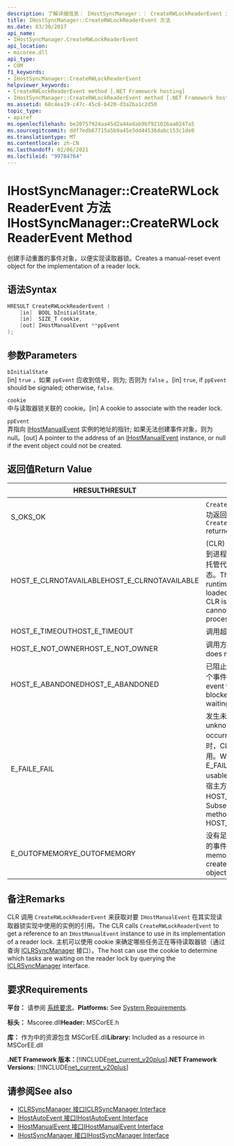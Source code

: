 ```yaml
---
description: 了解详细信息： IHostSyncManager：： CreateRWLockReaderEvent 方法
title: IHostSyncManager::CreateRWLockReaderEvent 方法
ms.date: 03/30/2017
api_name:
- IHostSyncManager.CreateRWLockReaderEvent
api_location:
- mscoree.dll
api_type:
- COM
f1_keywords:
- IHostSyncManager::CreateRWLockReaderEvent
helpviewer_keywords:
- CreateRWLockReaderEvent method [.NET Framework hosting]
- IHostSyncManager::CreateRWLockReaderEvent method [.NET Framework hosting]
ms.assetid: 68c4ea19-c47c-45c6-b420-d3a2ba1c2d50
topic_type:
- apiref
ms.openlocfilehash: be20757924aa45d2a44edab9bf921026aa0247a5
ms.sourcegitcommit: ddf7edb67715a5b9a45e3dd44536dabc153c1de0
ms.translationtype: MT
ms.contentlocale: zh-CN
ms.lasthandoff: 02/06/2021
ms.locfileid: "99784764"
---
```

# <a name="ihostsyncmanagercreaterwlockreaderevent-method"></a><span data-ttu-id="17675-103">IHostSyncManager::CreateRWLockReaderEvent 方法</span><span class="sxs-lookup"><span data-stu-id="17675-103">IHostSyncManager::CreateRWLockReaderEvent Method</span></span>

<span data-ttu-id="17675-104">创建手动重置的事件对象，以便实现读取器锁。</span><span class="sxs-lookup"><span data-stu-id="17675-104">Creates a manual-reset event object for the implementation of a reader lock.</span></span>  
  
## <a name="syntax"></a><span data-ttu-id="17675-105">语法</span><span class="sxs-lookup"><span data-stu-id="17675-105">Syntax</span></span>  
  
```cpp  
HRESULT CreateRWLockReaderEvent (  
    [in]  BOOL bInitialState,  
    [in]  SIZE_T cookie,  
    [out] IHostManualEvent **ppEvent  
);  
```  
  
## <a name="parameters"></a><span data-ttu-id="17675-106">参数</span><span class="sxs-lookup"><span data-stu-id="17675-106">Parameters</span></span>  

 `bInitialState`  
 <span data-ttu-id="17675-107">[in] `true` ，如果 `ppEvent` 应收到信号，则为; 否则为 `false` 。</span><span class="sxs-lookup"><span data-stu-id="17675-107">[in] `true`, if `ppEvent` should be signaled; otherwise, `false`.</span></span>  
  
 `cookie`  
 <span data-ttu-id="17675-108">中与读取器锁关联的 cookie。</span><span class="sxs-lookup"><span data-stu-id="17675-108">[in] A cookie to associate with the reader lock.</span></span>  
  
 `ppEvent`  
 <span data-ttu-id="17675-109">弄指向 [IHostManualEvent](ihostmanualevent-interface.md) 实例的地址的指针; 如果无法创建事件对象，则为 null。</span><span class="sxs-lookup"><span data-stu-id="17675-109">[out] A pointer to the address of an [IHostManualEvent](ihostmanualevent-interface.md) instance, or null if the event object could not be created.</span></span>  
  
## <a name="return-value"></a><span data-ttu-id="17675-110">返回值</span><span class="sxs-lookup"><span data-stu-id="17675-110">Return Value</span></span>  
  
|<span data-ttu-id="17675-111">HRESULT</span><span class="sxs-lookup"><span data-stu-id="17675-111">HRESULT</span></span>|<span data-ttu-id="17675-112">说明</span><span class="sxs-lookup"><span data-stu-id="17675-112">Description</span></span>|  
|-------------|-----------------|  
|<span data-ttu-id="17675-113">S_OK</span><span class="sxs-lookup"><span data-stu-id="17675-113">S_OK</span></span>|<span data-ttu-id="17675-114">`CreateRWLockReaderEvent` 已成功返回。</span><span class="sxs-lookup"><span data-stu-id="17675-114">`CreateRWLockReaderEvent` returned successfully.</span></span>|  
|<span data-ttu-id="17675-115">HOST_E_CLRNOTAVAILABLE</span><span class="sxs-lookup"><span data-stu-id="17675-115">HOST_E_CLRNOTAVAILABLE</span></span>|<span data-ttu-id="17675-116"> (CLR) 的公共语言运行时未加载到进程中，或 CLR 处于无法运行托管代码或成功处理调用的状态。</span><span class="sxs-lookup"><span data-stu-id="17675-116">The common language runtime (CLR) has not been loaded into a process, or the CLR is in a state in which it cannot run managed code or process the call successfully.</span></span>|  
|<span data-ttu-id="17675-117">HOST_E_TIMEOUT</span><span class="sxs-lookup"><span data-stu-id="17675-117">HOST_E_TIMEOUT</span></span>|<span data-ttu-id="17675-118">调用超时。</span><span class="sxs-lookup"><span data-stu-id="17675-118">The call timed out.</span></span>|  
|<span data-ttu-id="17675-119">HOST_E_NOT_OWNER</span><span class="sxs-lookup"><span data-stu-id="17675-119">HOST_E_NOT_OWNER</span></span>|<span data-ttu-id="17675-120">调用方不拥有该锁。</span><span class="sxs-lookup"><span data-stu-id="17675-120">The caller does not own the lock.</span></span>|  
|<span data-ttu-id="17675-121">HOST_E_ABANDONED</span><span class="sxs-lookup"><span data-stu-id="17675-121">HOST_E_ABANDONED</span></span>|<span data-ttu-id="17675-122">已阻止的线程或纤程正在等待某个事件时，该事件被取消。</span><span class="sxs-lookup"><span data-stu-id="17675-122">An event was canceled while a blocked thread or fiber was waiting on it.</span></span>|  
|<span data-ttu-id="17675-123">E_FAIL</span><span class="sxs-lookup"><span data-stu-id="17675-123">E_FAIL</span></span>|<span data-ttu-id="17675-124">发生未知的灾难性故障。</span><span class="sxs-lookup"><span data-stu-id="17675-124">An unknown catastrophic failure occurred.</span></span> <span data-ttu-id="17675-125">当方法返回 E_FAIL 时，CLR 在该进程内将不再可用。</span><span class="sxs-lookup"><span data-stu-id="17675-125">When a method returns E_FAIL, the CLR is no longer usable within the process.</span></span> <span data-ttu-id="17675-126">对宿主方法的后续调用会返回 HOST_E_CLRNOTAVAILABLE。</span><span class="sxs-lookup"><span data-stu-id="17675-126">Subsequent calls to hosting methods return HOST_E_CLRNOTAVAILABLE.</span></span>|  
|<span data-ttu-id="17675-127">E_OUTOFMEMORY</span><span class="sxs-lookup"><span data-stu-id="17675-127">E_OUTOFMEMORY</span></span>|<span data-ttu-id="17675-128">没有足够的内存可用于创建请求的事件对象。</span><span class="sxs-lookup"><span data-stu-id="17675-128">Not enough memory was available to create the requested event object.</span></span>|  
  
## <a name="remarks"></a><span data-ttu-id="17675-129">备注</span><span class="sxs-lookup"><span data-stu-id="17675-129">Remarks</span></span>  

 <span data-ttu-id="17675-130">CLR 调用 `CreateRWLockReaderEvent` 来获取对要 `IHostManualEvent` 在其实现读取器锁实现中使用的实例的引用。</span><span class="sxs-lookup"><span data-stu-id="17675-130">The CLR calls `CreateRWLockReaderEvent` to get a reference to an `IHostManualEvent` instance to use in its implementation of a reader lock.</span></span> <span data-ttu-id="17675-131">主机可以使用 cookie 来确定哪些任务正在等待读取器锁（通过查询 [ICLRSyncManager](iclrsyncmanager-interface.md) 接口）。</span><span class="sxs-lookup"><span data-stu-id="17675-131">The host can use the cookie to determine which tasks are waiting on the reader lock by querying the [ICLRSyncManager](iclrsyncmanager-interface.md) interface.</span></span>  
  
## <a name="requirements"></a><span data-ttu-id="17675-132">要求</span><span class="sxs-lookup"><span data-stu-id="17675-132">Requirements</span></span>  

 <span data-ttu-id="17675-133">**平台：** 请参阅 [系统要求](../../get-started/system-requirements.md)。</span><span class="sxs-lookup"><span data-stu-id="17675-133">**Platforms:** See [System Requirements](../../get-started/system-requirements.md).</span></span>  
  
 <span data-ttu-id="17675-134">**标头：** Mscoree.dll</span><span class="sxs-lookup"><span data-stu-id="17675-134">**Header:** MSCorEE.h</span></span>  
  
 <span data-ttu-id="17675-135">**库：** 作为中的资源包含 MSCorEE.dll</span><span class="sxs-lookup"><span data-stu-id="17675-135">**Library:** Included as a resource in MSCorEE.dll</span></span>  
  
 <span data-ttu-id="17675-136">**.NET Framework 版本：**[!INCLUDE[net_current_v20plus](../../../../includes/net-current-v20plus-md.md)]</span><span class="sxs-lookup"><span data-stu-id="17675-136">**.NET Framework Versions:** [!INCLUDE[net_current_v20plus](../../../../includes/net-current-v20plus-md.md)]</span></span>  
  
## <a name="see-also"></a><span data-ttu-id="17675-137">请参阅</span><span class="sxs-lookup"><span data-stu-id="17675-137">See also</span></span>

- [<span data-ttu-id="17675-138">ICLRSyncManager 接口</span><span class="sxs-lookup"><span data-stu-id="17675-138">ICLRSyncManager Interface</span></span>](iclrsyncmanager-interface.md)
- [<span data-ttu-id="17675-139">IHostAutoEvent 接口</span><span class="sxs-lookup"><span data-stu-id="17675-139">IHostAutoEvent Interface</span></span>](ihostautoevent-interface.md)
- [<span data-ttu-id="17675-140">IHostManualEvent 接口</span><span class="sxs-lookup"><span data-stu-id="17675-140">IHostManualEvent Interface</span></span>](ihostmanualevent-interface.md)
- [<span data-ttu-id="17675-141">IHostSyncManager 接口</span><span class="sxs-lookup"><span data-stu-id="17675-141">IHostSyncManager Interface</span></span>](ihostsyncmanager-interface.md)
